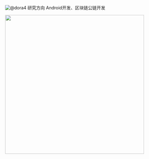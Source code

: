 ![@dora4](https://avatars.githubusercontent.com/u/71242257?s=96&v=4)   研究方向 Android开发、区块链公链开发

<img src="https://github-readme-stats.vercel.app/api?username=dora4&count_private=true" width="450"/>
